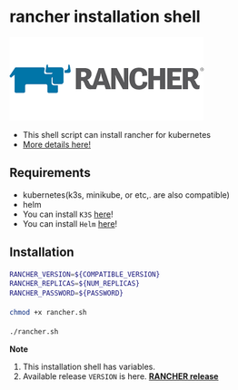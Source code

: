 # rancher installation shell
![rancher](rancher.png)
- This shell script can install rancher for kubernetes
- [More details here!](https://ranchermanager.docs.rancher.com/pages-for-subheaders/install-upgrade-on-a-kubernetes-cluster)

## Requirements
- kubernetes(k3s, minikube, or etc,. are also compatible)
- helm
- You can install `K3S` [here](https://github.com/sunjin7725/k3s-installation-shell)!
- You can install `Helm` [here](https://github.com/sunjin7725/helm-installation-shell)!

## Installation
```bash
RANCHER_VERSION=${COMPATIBLE_VERSION}
RANCHER_REPLICAS=${NUM_REPLICAS}
RANCHER_PASSWORD=${PASSWORD}

chmod +x rancher.sh

./rancher.sh
```
**Note**  
1) This installation shell has variables.
2) Available release `VERSION` is here. **[RANCHER release](https://github.com/rancher/rancher/tags)**
